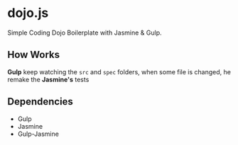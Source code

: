 # dojo.js

Simple Coding Dojo Boilerplate with Jasmine & Gulp.

## How Works

**Gulp** keep watching the `src` and `spec` folders, when some file is changed, he remake the **Jasmine's** tests

## Dependencies

  * Gulp
  * Jasmine
  * Gulp-Jasmine
